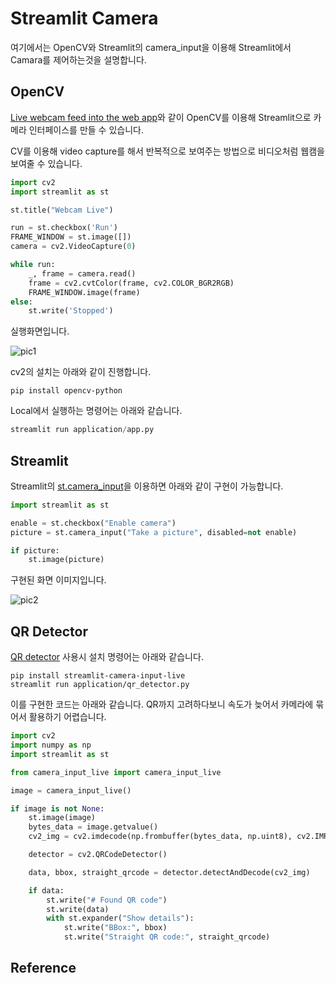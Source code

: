 # Streamlit Camera

여기에서는 OpenCV와 Streamlit의 camera_input을 이용해 Streamlit에서 Camara를 제어하는것을 설명합니다. 

## OpenCV

[Live webcam feed into the web app](https://discuss.streamlit.io/t/live-webcam-feed-into-the-web-app/397)와 같이 OpenCV를 이용해 Streamlit으로 카메라 인터페이스를 만들 수 있습니다.

CV를 이용해 video capture를 해서 반복적으로 보여주는 방법으로 비디오처럼 웹캠을 보여줄 수 있습니다.

```python
import cv2
import streamlit as st

st.title("Webcam Live")

run = st.checkbox('Run')
FRAME_WINDOW = st.image([])
camera = cv2.VideoCapture(0)

while run:
    _, frame = camera.read()
    frame = cv2.cvtColor(frame, cv2.COLOR_BGR2RGB)
    FRAME_WINDOW.image(frame)
else:
    st.write('Stopped')
```

실행화면입니다.

![pic1](https://github.com/user-attachments/assets/71b59ece-e0c3-4cc6-b23a-3793848ff617)

cv2의 설치는 아래와 같이 진행합니다.

```text
pip install opencv-python
```

Local에서 실행하는 명령어는 아래와 같습니다.

```python
streamlit run application/app.py
```


## Streamlit

Streamlit의 [st.camera_input](https://docs.streamlit.io/develop/api-reference/widgets/st.camera_input#stcamera_input)을 이용하면 아래와 같이 구현이 가능합니다.

```python
import streamlit as st

enable = st.checkbox("Enable camera")
picture = st.camera_input("Take a picture", disabled=not enable)

if picture:
    st.image(picture)
```

구현된 화면 이미지입니다.

![pic2](https://github.com/user-attachments/assets/ee3d7688-f63c-41f0-9417-a4043e520593)



## QR Detector 

[QR detector](https://github.com/blackary/streamlit-camera-input-live/blob/main/example_app%2Fstreamlit_app.py) 사용시 설치 명령어는 아래와 같습니다.

```text
pip install streamlit-camera-input-live
streamlit run application/qr_detector.py
```

이를 구현한 코드는 아래와 같습니다. QR까지 고려하다보니 속도가 늦어서 카메라에 묶어서 활용하기 어렵습니다.

```python
import cv2
import numpy as np
import streamlit as st

from camera_input_live import camera_input_live

image = camera_input_live()

if image is not None:
    st.image(image)
    bytes_data = image.getvalue()
    cv2_img = cv2.imdecode(np.frombuffer(bytes_data, np.uint8), cv2.IMREAD_COLOR)

    detector = cv2.QRCodeDetector()

    data, bbox, straight_qrcode = detector.detectAndDecode(cv2_img)

    if data:
        st.write("# Found QR code")
        st.write(data)
        with st.expander("Show details"):
            st.write("BBox:", bbox)
            st.write("Straight QR code:", straight_qrcode)
```

## Reference

